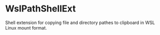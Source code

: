 # WslPathShellExt
Shell extension for copying file and directory pathes to clipboard in WSL Linux mount format.

